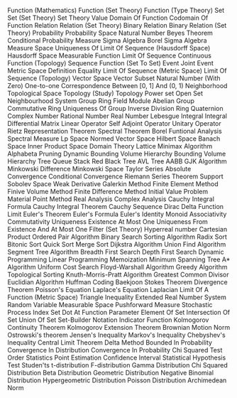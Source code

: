 Function (Mathematics)
Function (Set Theory)
Function (Type Theory)
Set
Set (Set Theory)
Set Theory
Value
Domain Of Function
Codomain Of Function
Relation
Relation (Set Theory)
Binary Relation
Binary Relation (Set Theory)
Probability
Probability Space
Natural Number
Beyes Theorem
Conditional Probability
Measure
Sigma Algebra
Borel Sigma Algebra
Measure Space
Uniqueness Of Limit Of Sequence (Hausdorff Space)
Hausdorff Space
Measurable Function
Limit Of Sequence
Continuous Function (Topology)
Sequence
Function (Set To Set)
Event
Joint Event
Metric Space
Definition Equality
Limit Of Sequence (Metric Space)
Limit Of Sequence (Topology)
Vector Space
Vector
Subset
Natural Number (With Zero)
One-to-one Correspondence Between [0, 1] And (0, 1)
Neighborhood
Topological Space
Topology (Study)
Topology
Power set
Open Set
Neighbourhood System
Group
Ring
Field
Module
Abelian Group
Commutative Ring
Uniqueness Of Group Inverse
Division Ring
Quaternion
Complex Number
Rational Number
Real Number
Lebesgue Integral
Integral
Differential
Matrix
Linear Operator
Self Adjoint Operator
Unitary Operator
Rietz Representation Theorem
Spectral Theorem
Borel Funtional Analysis
Spectral Measure
Lp Space
Normed Vector Space
Hilbert Space
Banach Space
Inner Product Space
Domain Theory
Lattice
Minimax Algorithm
Alphabeta Pruning
Dynamic Bounding Volume Hierarchy
Bounding Volume Hierarchy
Tree
Queue
Stack
Red Black Tree
AVL Tree
AABB
GJK Algorithm
Minkowski Difference
Minkowski Space
Taylor Series
Absolute Convergence
Conditional Convergence
Riemann Series Theorem
Support
Sobolev Space
Weak Derivative
Galerkin Method
Finite Element Method
Finive Volume Method
Finite Difference Method
Initial Value Problem
Material Point Method
Real Analysis
Complex Analysis
Cauchy Integral Formula
Cauchy Integral Theorem
Cauchy Sequence
Dirac Delta Function
Limit
Euler's Theorem
Euler's Formula
Euler's Identity
Monoid
Associativity
Commutativity
Uniqueness
Existence
At Most One
Uniqueness From Existence And At Most One
Filter (Set Theory)
Hyperreal number
Cartesian Product
Ordered Pair
Algorithm
Binary Search
Sorting Algorithm
Radix Sort
Bitonic Sort
Quick Sort
Merge Sort
Dijkstra Algorithm
Union Find Algorithm
Segment Tree Algorithm
Breadth First Search
Depth First Search
Dynamic Programming
Linear Programming
Memoization
Minimum Spanning Tree
A* Algorithm
Uniform Cost Search
Floyd-Warshall Algorithm
Greedy Algorithm
Topological Sorting
Knuth-Morris-Pratt Algorithm
Greatest Common Divisor
Euclidian Algorithm
Huffman Coding
Baekjoon
Stokes Theorem
Divergence Theorem
Poisson's Equation
Laplace's Equation
Laplacian
Limit Of A Function (Metric Space)
Triangle Inequality
Extended Real Number System
Random Variable
Measurable Space
Pushforward Measure
Stochastic Process
Index Set
Dot At Function Parameter
Element Of Set
Intersection Of Set
Union Of Set
Set-Builder Notation
Indicator Function
Kolmogorov Continuity Theorem
Kolmogorov Extension Theorem
Brownian Motion
Norm
Ostrowski's theorem
Jensen's Inequality
Markov's Inequality
Chebyshev's Inequality
Central Limit Theorem
Delta Method
Bounded In Probability
Convergence In Distribution
Convergence In Probability
Chi Squared Test
Order Statistics
Point Estimation
Confidence Interval
Statistical Hypothesis Test
Studen'ts t-distribution
F-distribution
Gamma Distribution
Chi Squared Distribution
Beta Distribution
Geometric Distribution
Negative Binomial Distribution
Hypergeometric Distribution
Poisson Distribution
Archimedean Norm